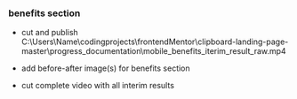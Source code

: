 
### benefits section
- cut and publish C:\Users\Name\codingprojects\frontendMentor\clipboard-landing-page-master\progress_documentation\mobile_benefits_iterim_result_raw.mp4
- add before-after image(s) for benefits section


- cut complete video with all interim results
